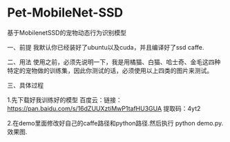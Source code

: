 # Pet-MobileNet-SSD
基于MobilenetSSD的宠物动态行为识别模型













一、前提
我默认你已经装好了ubuntu以及cuda，并且编译好了ssd caffe.













二、用法
使用之前，必须先说明一下，我是用橘猫、白猫、哈士奇、金毛这四种特定的宠物做的训练集，因此你测试的话，必须使用以上四类的图片来测试。













三、具体过程

1.先下载好我训练好的模型  百度云：链接：https://pan.baidu.com/s/16dZUUXztiMwP1tafHU3GUA  提取码：4yt2 

2.在demo里面修改好自己的caffe路径和python路径.然后执行 python demo.py.
效果图.
